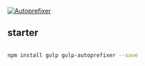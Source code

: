 [![Autoprefixer](http://autoprefixer.github.io/assets/logo.png "Autoprefixer")](http://autoprefixer.github.io/)

## starter

``` bash

npm install gulp gulp-autoprefixer --save

```
